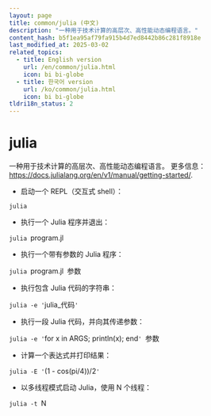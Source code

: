 ```yaml
---
layout: page
title: common/julia (中文)
description: "一种用于技术计算的高层次、高性能动态编程语言。"
content_hash: b5f1ea95af79fa915b4d7ed8442b86c281f8918e
last_modified_at: 2025-03-02
related_topics:
  - title: English version
    url: /en/common/julia.html
    icon: bi bi-globe
  - title: 한국어 version
    url: /ko/common/julia.html
    icon: bi bi-globe
tldri18n_status: 2
---
```

# julia

一种用于技术计算的高层次、高性能动态编程语言。
更多信息：<https://docs.julialang.org/en/v1/manual/getting-started/>.

- 启动一个 REPL（交互式 shell）：

`julia`

- 执行一个 Julia 程序并退出：

`julia `<span class="tldr-var badge badge-pill bg-dark-lm bg-white-dm text-white-lm text-dark-dm font-weight-bold">program.jl</span>

- 执行一个带有参数的 Julia 程序：

`julia `<span class="tldr-var badge badge-pill bg-dark-lm bg-white-dm text-white-lm text-dark-dm font-weight-bold">program.jl</span>` `<span class="tldr-var badge badge-pill bg-dark-lm bg-white-dm text-white-lm text-dark-dm font-weight-bold">参数</span>

- 执行包含 Julia 代码的字符串：

`julia -e '`<span class="tldr-var badge badge-pill bg-dark-lm bg-white-dm text-white-lm text-dark-dm font-weight-bold">julia_代码</span>`'`

- 执行一段 Julia 代码，并向其传递参数：

`julia -e '`<span class="tldr-var badge badge-pill bg-dark-lm bg-white-dm text-white-lm text-dark-dm font-weight-bold">for x in ARGS; println(x); end</span>`' `<span class="tldr-var badge badge-pill bg-dark-lm bg-white-dm text-white-lm text-dark-dm font-weight-bold">参数</span>

- 计算一个表达式并打印结果：

`julia -E '`<span class="tldr-var badge badge-pill bg-dark-lm bg-white-dm text-white-lm text-dark-dm font-weight-bold">(1 - cos(pi/4))/2</span>`'`

- 以多线程模式启动 Julia，使用 N 个线程：

`julia -t `<span class="tldr-var badge badge-pill bg-dark-lm bg-white-dm text-white-lm text-dark-dm font-weight-bold">N</span>
